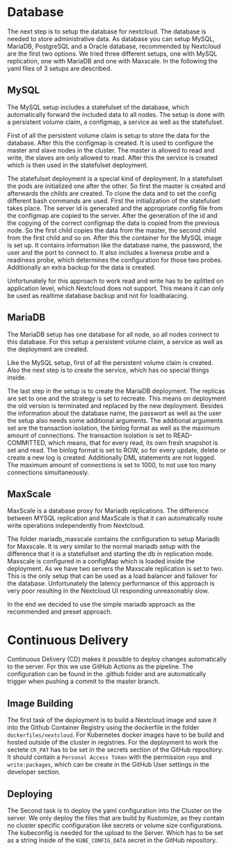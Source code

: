 # Database
The next step is to setup the database for nextcloud. The database is needed to store administrative data. As database you can setup MySQL, MariaDB, PostgreSQL and a Oracle database, recommended by Nextcloud are the first two options. We tried three different setups, one with MySQL replication, one with MariaDB and one with Maxscale. In the following the yaml files of 3 setups are described.

## MySQL
The MySQL setup includes a statefulset of the database, which automatically forward the included data to all nodes. The setup is done with a persistent volume claim, a configmap, a service as well as the statefulset.

First of all the persistent volume claim is setup to store the data for the database. After this the configmap is created. It is used to configure the master and slave nodes in the cluster. The master is allowed to read and write, the slaves are only allowed to read. After this the service is created which is then used in the statefulset deployment.

The statefulset deployment is a special kind of deployment. In a statefulset the pods are initialized one after the other. So first the master is created and afterwards the childs are created. To clone the data and to set the config different bash commands are used. First the initialization of the statefulset takes place. The server id is generated and the appropriate config file from the configmap are copied to the server. After the generation of the id and the copying of the correct configmap the data is copied from the previous node. So the first child copies the data from the master, the second child from the first child and so on. After this the container for the MySQL image is set up. It contains information like the database name, the password, the user and the port to connect to. It also includes a liveness probe and a readiness probe, which determines the configuration for those two probes. Additionally an extra backup for the data is created.

Unfortunately for this approach to work read and write has to be splitted on application level, which Nextcloud does not support. This means it can only be used as realtime database backup and not for loadbalacing.

## MariaDB
The MariaDB setup has one database for all node, so all nodes connect to this database. For this setup a persistent volume claim, a service as well as the deployment are created.

Like the MySQL setup, first of all the persistent volume claim is created. Also the next step is to create the service, which has no special things inside.

The last step in the setup is to create the MariaDB deployment. The replicas are set to one and the strategy is set to recreate. This means on deployment the old version is terminated and replaced by the new deployment. Besides the information about the database name, the passwort as well as the user the setup also needs some additional arguments. The additional arguments set are the transaction isolation, the binlog format as well as the maximum amount of connections. The transaction isolation is set to READ-COMMITTED, which means, that for every read, its own fresh snapshot is set and read. The binlog format is set to ROW, so for every update, delete or create a new log is created. Additionally DML statements are not logged. The maximum amount of connections is set to 1000, to not use too many connections simultaneously.

## MaxScale
MaxScale is a database proxy for Mariadb replications. The difference between MYSQL replication and MaxScale is that it can automatically route write operations independently from Nextcloud.

The folder mariadb_maxscale contains the configuration to setup Mariadb for Maxscale. It is very similar to the normal mariadb setup with the difference that it is a statefullset and starting the db in replication mode. Maxscale is configured in a configMap which is loaded inside the deployment. As we have two servers the Maxscale replication is set to two. This is the only setup that can be used as a load balancer and failover for the database. Unfortunately the latency performance of this approach is very poor resulting in the Nextcloud UI responding unreasonably slow.

In the end we decided to use the simple mariadb approach as the recommended and preset approach.

# Continuous Delivery
Continuous Delivery (CD) makes it possible to deploy changes automatically to the server. For this we use GitHub Actions as the pipeline. The configuration can be found in the .github folder and are automatically trigger when pushing a commit to the master branch.

## Image Building
The first task of the deployment is to build a Nextcloud image and save it into the Github Container Registry using the dockerfile in the folder `dockerfiles/nextcloud`. For Kubernetes docker images have to be build and hosted outside of the cluster in registries. For the deployment to work the sectete `CR_PAT` has to be set in the secrets section of the GitHub repository. It should contain a `Personal Access Token` with the permission `repo` and `write:packages`, which can be create in the GitHub User settings in the developer section.

## Deploying
The Second task is to deploy the yaml configuration into the Cluster on the server. We only deploy the files that are build by Kustomize, as they contain no cluster specific configuration like secrets or volume size configurations. The kubeconfig is needed for the upload to the Server. Which has to be set as a string inside of the  `KUBE_CONFIG_DATA` secret in the GitHub repository.
